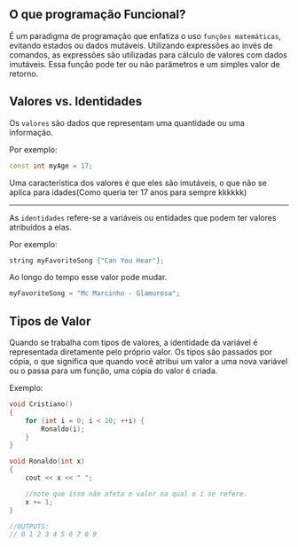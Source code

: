 ## O que programação Funcional?

É um paradigma de programação que enfatiza o uso `funções matemáticas`, evitando estados ou dados mutáveis. Utilizando expressões ao invés de comandos, as expressões são utilizadas para cálculo de valores com dados imutáveis. Essa função pode ter ou não parâmetros e um simples valor de retorno.

## Valores vs. Identidades

Os `valores` são dados que representam uma quantidade ou uma informação.

Por exemplo:

```cpp
const int myAge = 17;
```

Uma característica dos valores é que eles são imutáveis, o que não se aplica para idades(Como queria ter 17 anos para sempre kkkkkk)

---

As `identidades` refere-se a variáveis ou entidades que podem ter valores atribuídos a elas.

Por exemplo:

```cpp
string myFavoriteSong {"Can You Hear"};
```

Ao longo do tempo esse valor pode mudar.

```cpp
myFavoriteSong = "Mc Marcinho - Glamurosa";
```

## Tipos de Valor

Quando se trabalha com tipos de valores, a identidade da variável é representada diretamente pelo próprio valor.
Os tipos são passados por cópia, o que significa que quando você atribui um valor a uma nova variável ou o passa para um função, uma cópia do valor é criada.

Exemplo:

```cpp
void Cristiano()
{
    for (int i = 0; i < 10; ++i) {
        Ronaldo(i);
    }
}

void Ronaldo(int x)
{
    cout << x << " ";

    //note que isso não afeta o valor na qual o i se refere.
    x += 1;
}

//OUTPUTS:
// 0 1 2 3 4 5 6 7 8 9
```
